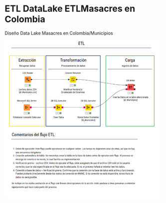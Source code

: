 # ETL DataLake ETLMasacres en Colombia

Diseño Data Lake Masacres en Colombia/Municipios

![Diseño](dl_Municipios.png)
